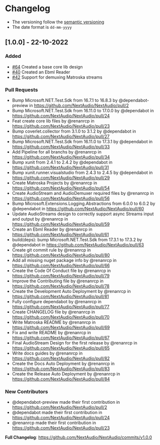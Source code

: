 # Changelog
- The versioning follow the [semantic versioning](https://semver.org/)
- The date format is `dd-mm-yyyy`

## [1.0.0] - 22-10-2022
### Added

- [#64](https://github.com/NextAudio/NextAudio/issues/64) Created a base core lib design
- [#40](https://github.com/NextAudio/NextAudio/issues/40) Created an Ebml Reader
- [#42](https://github.com/NextAudio/NextAudio/issues/42) Support for demuxing Matroska streams

### Pull Requests
* Bump Microsoft.NET.Test.Sdk from 16.7.1 to 16.8.3 by @dependabot-preview in https://github.com/NextAudio/NextAudio/pull/2
* Bump Microsoft.NET.Test.Sdk from 16.11.0 to 17.0.0 by @dependabot in https://github.com/NextAudio/NextAudio/pull/24
* Feat create core lib files by @renanrcp in https://github.com/NextAudio/NextAudio/pull/23
* Bump coverlet.collector from 3.1.0 to 3.1.2 by @dependabot in https://github.com/NextAudio/NextAudio/pull/27
* Bump Microsoft.NET.Test.Sdk from 16.11.0 to 17.3.1 by @dependabot in https://github.com/NextAudio/NextAudio/pull/33
* Add Pipeline for all branchs by @renanrcp in https://github.com/NextAudio/NextAudio/pull/34
* Bump xunit from 2.4.1 to 2.4.2 by @dependabot in https://github.com/NextAudio/NextAudio/pull/31
* Bump xunit.runner.visualstudio from 2.4.3 to 2.4.5 by @dependabot in https://github.com/NextAudio/NextAudio/pull/29
* Create Matroska Projects by @renanrcp in https://github.com/NextAudio/NextAudio/pull/54
* Create AudioStream and AudioDemuxer required files by @renanrcp in https://github.com/NextAudio/NextAudio/pull/56
* Bump Microsoft.Extensions.Logging.Abstractions from 6.0.0 to 6.0.2 by @dependabot in https://github.com/NextAudio/NextAudio/pull/60
* Update AudioStreams design to correctly support async Streams input and output by @renanrcp in https://github.com/NextAudio/NextAudio/pull/59
* Create an Ebml Reader by @renanrcp in https://github.com/NextAudio/NextAudio/pull/61
* build(deps): bump Microsoft.NET.Test.Sdk from 17.3.1 to 17.3.2 by @dependabot in https://github.com/NextAudio/NextAudio/pull/63
* Create git commit rule by @renanrcp in https://github.com/NextAudio/NextAudio/pull/80
* Add all missing nuget package info by @renanrcp in https://github.com/NextAudio/NextAudio/pull/66
* Create the Code Of Conduct file by @renanrcp in https://github.com/NextAudio/NextAudio/pull/79
* Improve the Contributing file by @renanrcp in https://github.com/NextAudio/NextAudio/pull/78
* Create the Development Auto Deployment by @renanrcp in https://github.com/NextAudio/NextAudio/pull/81
* Fully configure dependabot by @renanrcp in https://github.com/NextAudio/NextAudio/pull/77
* Create CHANGELOG file by @renanrcp in https://github.com/NextAudio/NextAudio/pull/70
* Write Matroska README by @renanrcp in https://github.com/NextAudio/NextAudio/pull/69
* Fix and write README by @renanrcp in https://github.com/NextAudio/NextAudio/pull/67
* Final AudioStream Design for the first release by @renanrcp in https://github.com/NextAudio/NextAudio/pull/65
* Write docs guides by @renanrcp in https://github.com/NextAudio/NextAudio/pull/82
* Create the Docs Auto Deployment by @renanrcp in https://github.com/NextAudio/NextAudio/pull/83
* Create the Release Auto Deployment by @renanrcp in https://github.com/NextAudio/NextAudio/pull/84

### New Contributors
* @dependabot-preview made their first contribution in https://github.com/NextAudio/NextAudio/pull/2
* @dependabot made their first contribution in https://github.com/NextAudio/NextAudio/pull/24
* @renanrcp made their first contribution in https://github.com/NextAudio/NextAudio/pull/23

**Full Changelog**: https://github.com/NextAudio/NextAudio/commits/v1.0.0
